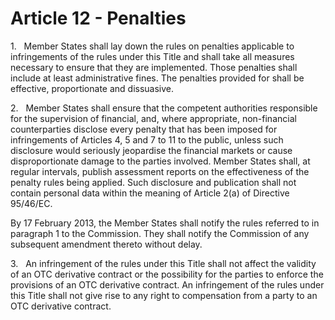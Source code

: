 # Article 12 - Penalties


1.   Member States shall lay down the rules on penalties applicable to infringements of the rules under this Title and shall take all measures necessary to ensure that they are implemented. Those penalties shall include at least administrative fines. The penalties provided for shall be effective, proportionate and dissuasive.

2.   Member States shall ensure that the competent authorities responsible for the supervision of financial, and, where appropriate, non-financial counterparties disclose every penalty that has been imposed for infringements of Articles 4, 5 and 7 to 11 to the public, unless such disclosure would seriously jeopardise the financial markets or cause disproportionate damage to the parties involved. Member States shall, at regular intervals, publish assessment reports on the effectiveness of the penalty rules being applied. Such disclosure and publication shall not contain personal data within the meaning of Article 2(a) of Directive 95/46/EC.

By 17 February 2013, the Member States shall notify the rules referred to in paragraph 1 to the Commission. They shall notify the Commission of any subsequent amendment thereto without delay.

3.   An infringement of the rules under this Title shall not affect the validity of an OTC derivative contract or the possibility for the parties to enforce the provisions of an OTC derivative contract. An infringement of the rules under this Title shall not give rise to any right to compensation from a party to an OTC derivative contract.
